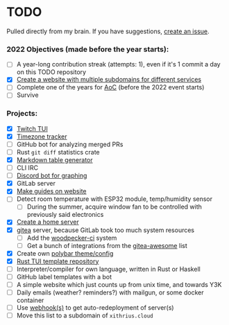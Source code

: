 # TODO

Pulled directly from my brain. If you have suggestions, [create an issue](https://github.com/Xithrius/TODO/issues/new).

### 2022 Objectives (made before the year starts):
- [ ] A year-long contribution streak (attempts: 1), even if it's 1 commit a day on this TODO repository
- [x] [Create a website with multiple subdomains for different services](https://github.com/Xithrius/xithrius.cloud)
- [ ] Complete one of the years for [AoC](https://adventofcode.com/) (before the 2022 event starts)
- [ ] Survive

### Projects:
- [x] [Twitch TUI](https://github.com/Xithrius/twitch-tui)
- [x] [Timezone tracker](https://github.com/Xithrius/timezone-tracker)
- [ ] GitHub bot for analyzing merged PRs
- [ ] Rust `git diff` statistics crate
- [x] [Markdown table generator](https://github.com/Xithrius/markdown-table-rs)
- [ ] CLI IRC
- [ ] [Discord bot for graphing](https://github.com/Xithrius/Xythrion)
- [x] GitLab server
- [x] [Make guides on website](https://github.com/Xithrius/xithrius.cloud/tree/main/site_guides)
- [ ] Detect room temperature with ESP32 module, temp/humidity sensor
  - [ ] During the summer, acquire window fan to be controlled with previously said electronics
- [x] [Create a home server](https://github.com/Xithrius/titan.xithrius.cloud)
- [x] [gitea](https://docs.gitea.io/en-us) server, because GitLab took too much system resources
  - [ ] Add the [woodpecker-ci](https://github.com/woodpecker-ci/woodpecker) system
  - [ ] Get a bunch of integrations from the [gitea-awesome](https://gitea.com/gitea/awesome-gitea) list
- [x] Create own [polybar theme/config](https://github.com/Xithrius/dotfiles/tree/main/.config/polybar)
- [x] [Rust TUI template repository](https://github.com/Xithrius/rust-tui-project-template)
- [ ] Interpreter/compiler for own language, written in Rust or Haskell 
- [ ] GitHub label templates with a bot
- [ ] A simple website which just counts up from unix time, and towards Y3K
- [ ] Daily emails (weather? reminders?) with mailgun, or some docker container
- [ ] Use [webhook(s)](https://github.com/adnanh/webhook) to get auto-redeployment of server(s)
- [ ] Move this list to a subdomain of `xithrius.cloud`
